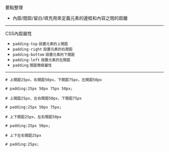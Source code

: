 要點整理
- 內距/間距/留白/填充用來定義元素的邊框和內容之間的距離

---

CSS內距屬性
- `padding-top` <small>設置元素的上間距</small>
- `padding-right` <small>設置元素的右間距</small>
- `padding-bottom` <small>設置元素的下間距</small>
- `padding-left` <small>設置元素的左間距</small>
- `padding` <small>間距簡寫屬性</small>

---

```
# 上間距25px，右間距50px，下間距75px，左間距50px

# padding:25px 50px 75px 50px;
```

```
# 上間距25px，左右間距50px，下間距75px

# padding:25px 50px 75px;
```

```
# 上下間距25px，左右間距50px

# padding:25px 50px;
```

```
# 上下左右間距25px

# padding:25px;
```